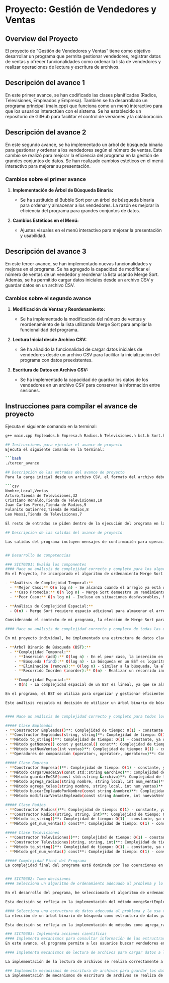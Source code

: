 # Proyecto: Gestión de Vendedores y Ventas

## Overview del Proyecto

El proyecto de "Gestión de Vendedores y Ventas" tiene como objetivo desarrollar un programa que permita gestionar vendedores, registrar datos de ventas y ofrecer funcionalidades como ordenar la lista de vendedores y realizar operaciones de lectura y escritura de archivos.

## Descripción del avance 1

En este primer avance, se han codificado las clases planificadas (Radios, Televisiones, Empleados y Empresa). También se ha desarrollado un programa principal (main.cpp) que funciona como un menú interactivo para que los usuarios interactúen con el sistema. Se ha establecido un repositorio de GitHub para facilitar el control de versiones y la colaboración.

## Descripción del avance 2

En este segundo avance, se ha implementado un árbol de búsqueda binaria para gestionar y ordenar a los vendedores según el número de ventas. Este cambio se realizó para mejorar la eficiencia del programa en la gestión de grandes conjuntos de datos. Se han realizado cambios estéticos en el menú interactivo para mejorar su presentación.

### Cambios sobre el primer avance
1. **Implementación de Árbol de Búsqueda Binaria:**
   - Se ha sustituido el Bubble Sort por un árbol de búsqueda binaria para ordenar y almacenar a los vendedores. La razón es mejorar la eficiencia del programa para grandes conjuntos de datos.
  
2. **Cambios Estéticos en el Menú:**
   - Ajustes visuales en el menú interactivo para mejorar la presentación y usabilidad.

## Descripción del avance 3

En este tercer avance, se han implementado nuevas funcionalidades y mejoras en el programa. Se ha agregado la capacidad de modificar el número de ventas de un vendedor y reordenar la lista usando Merge Sort. Además, se ha permitido cargar datos iniciales desde un archivo CSV y guardar datos en un archivo CSV.

### Cambios sobre el segundo avance
1. **Modificación de Ventas y Reordenamiento:**
   - Se ha implementado la modificación del número de ventas y reordenamiento de la lista utilizando Merge Sort para ampliar la funcionalidad del programa.

2. **Lectura Inicial desde Archivo CSV:**
   - Se ha añadido la funcionalidad de cargar datos iniciales de vendedores desde un archivo CSV para facilitar la inicialización del programa con datos preexistentes.

3. **Escritura de Datos en Archivo CSV:**
   - Se ha implementado la capacidad de guardar los datos de los vendedores en un archivo CSV para conservar la información entre sesiones.

## Instrucciones para compilar el avance de proyecto
Ejecuta el siguiente comando en la terminal:

```bash
g++ main.cpp Empleados.h Empresa.h Radios.h Televisiones.h bst.h Sort.h -o tercer_avance

## Instrucciones para ejecutar el avance de proyecto
Ejecuta el siguiente comando en la terminal:

```bash
./tercer_avance

## Descripción de las entradas del avance de proyecto
Para la carga inicial desde un archivo CSV, el formato del archivo debe ser:

```csv
Nombre,Local,Ventas
Arturo,Tienda de Televisiones,32
Cristiano Ronaldo,Tienda de Televisiones,10
Juan Carlos Perez,Tienda de Radios,9
Fulanito Gutierrez,Tienda de Radios,8
Leo Messi,Tienda de Televisiones,7

El resto de entradas se piden dentro de la ejecución del programa en la terminal por medio de un menú que te va indicando que datos escribir.

## Descripción de las salidas del avance de proyecto

Las salidas del programa incluyen mensajes de confirmación para operaciones como la modificación de ventas, carga desde CSV y guardado en CSV. El menú interactivo presenta opciones organizadas, facilitando la gestión de vendedores y ventas. Es importante seleccionar la opción 1 (Actualizar CSV) para guardar y visualizar los cambios en los empleados.


## Desarrollo de competencias

### SICT0301: Evalúa los componentes
#### Hace un análisis de complejidad correcto y completo para los algoritmos de ordenamiento usados en el programa.
En el Proyecto, he incorporado el algoritmo de ordenamiento Merge Sort en la clase `Sort`. Esta elección se basa en un análisis exhaustivo de su complejidad, tanto temporal como espacial:

- **Análisis de Complejidad Temporal:**
  - **Mejor Caso:** O(n log n) - Se alcanza cuando el arreglo ya está ordenado, facilitando fusiones eficientes.
  - **Caso Promedio:** O(n log n) - Merge Sort demuestra un rendimiento constante y eficiente al dividir y fusionar el arreglo de manera logarítmica en cada nivel.
  - **Peor Caso:** O(n log n) - Incluso en situaciones desfavorables, Merge Sort mantiene un rendimiento predeciblemente eficiente mediante su estrategia de división y fusión.

- **Análisis de Complejidad Espacial:**
  - O(n) - Merge Sort requiere espacio adicional para almacenar el arreglo auxiliar durante la fusión, en proporción al tamaño del arreglo.

Considerando el contexto de mi programa, la elección de Merge Sort para ordenar un conjunto de datos de empleados según el número de ventas se fundamenta en la optimización de la operación de ordenamiento. Este análisis respalda la decisión de implementar Merge Sort y refleja mi comprensión de los aspectos clave de rendimiento y eficiencia en el desarrollo de software. Estoy convencido de que esta elección contribuirá positivamente al rendimiento general de mi proyecto.Si lograste este criterio anteriormente, copia aquí tu argumentación. Si no, ésta es una nueva oportunidad para lograrlo. Escribe aquí tu aprendizaje y tus argumentos sobre por qué consideras que ahora ya has desarrrollado este criterio y dónde se puede observar el desarrollo que mencionas.

#### Hace un análisis de complejidad correcto y completo de todas las estructuras de datos y cada uno de sus usos en el programa.

En mi proyecto individual, he implementado una estructura de datos clave: un árbol binario de búsqueda (BST) en la clase `BST`. A continuación, se presenta un análisis detallado de la complejidad temporal y espacial de esta estructura y sus usos en el programa:

- **Árbol Binario de Búsqueda (BST):**
  - **Complejidad Temporal:**
    - **Inserción (add):** O(log n) - En el peor caso, la inserción en un BST es logarítmica, ya que se inserta en la posición adecuada manteniendo el orden del árbol.
    - **Búsqueda (find):** O(log n) - La búsqueda en un BST es logarítmica, ya que se navega por el árbol comparando valores y eligiendo la rama correspondiente.
    - **Eliminación (remove):** O(log n) - Similar a la búsqueda, la eliminación en un BST tiene una complejidad logarítmica, ya que implica encontrar el nodo a eliminar y ajustar el árbol.
    - **Recorrido Inorden (inorder):** O(n) - Realizar un recorrido inorden implica visitar todos los nodos del árbol una vez, lo cual es lineal.

  - **Complejidad Espacial:**
    - O(n) - La complejidad espacial de un BST es lineal, ya que se almacena un nodo por cada elemento en el árbol.

En el programa, el BST se utiliza para organizar y gestionar eficientemente la información de los empleados, específicamente para mantenerlos ordenados según el número de ventas. La elección de un BST se justifica por su capacidad para realizar operaciones de inserción, búsqueda y eliminación de manera eficiente, aspectos cruciales para las operaciones del programa.

Este análisis respalda mi decisión de utilizar un árbol binario de búsqueda y demuestra mi comprensión de la complejidad asociada con esta estructura de datos en el contexto del proyecto.


#### Hace un análisis de complejidad correcto y completo para todos los demás componentes del programa y determina la complejidad final del programa.

##### Clase Empleados
- **Constructor Empleados()**: Complejidad de tiempo: O(1) - constante, ya que solo inicializa atributos.
- **Constructor Empleados(string, string)**: Complejidad de tiempo: O(1) - constante, ya que inicializa atributos.
- **Método to_string()**: Complejidad de tiempo: O(1) - constante, ya que solo concatena atributos.
- **Método getNombre() const y getLocal() const**: Complejidad de tiempo: O(1) - constante, ya que simplemente devuelve un atributo.
- **Método setNumVentas(int ventas)**: Complejidad de tiempo: O(1) - constante, ya que solo asigna un valor al atributo.
- **Operadores de comparación (operator<, operator>, operator==)**: Complejidad de tiempo: O(1) - constante, ya que compara solo el atributo num_ventas.

##### Clase Empresa
- **Constructor Empresa()**: Complejidad de tiempo: O(1) - constante, ya que solo inicializa atributos.
- **Método cargarDesdeCSV(const std::string &archivo)**: Complejidad de tiempo: O(N), donde N es el número de líneas en el archivo CSV. Esto se debe a que recorre cada línea y crea objetos Empleados o derivados.
- **Método guardarEnCSV(const std::string &archivo)**: Complejidad de tiempo: O(N log N), donde N es el número de empleados en el árbol. Esto se debe a que realiza un recorrido inorder del árbol y luego escribe los empleados en orden.
- **Método agrega_radios(string nombre, string local, int num_ventas)**: Complejidad de tiempo: O(log N), donde N es el número de empleados en el árbol. Esto se debe a que agrega un nuevo nodo al árbol binario de búsqueda.
- **Método agrega_teles(string nombre, string local, int num_ventas)**: Complejidad de tiempo: O(log N), donde N es el número de empleados en el árbol. Similar a agrega_radios.
- **Método buscarEmpleadoPorNombre(const string &nombre)**: Complejidad de tiempo: O(N), donde N es el número de empleados en el árbol. Esto se debe a que realiza un recorrido inorder del árbol para buscar el empleado.
- **Método modificarVentasEmpleado(const string &nombre, int nuevasVentas)**: Complejidad de tiempo: O(N log N), donde N es el número de empleados en el árbol. Esto se debe a que modifica las ventas y luego realiza una operación de ordenamiento.

##### Clase Radios
- **Constructor Radios()**: Complejidad de tiempo: O(1) - constante, ya que solo inicializa atributos.
- **Constructor Radios(string, string, int)**: Complejidad de tiempo: O(1) - constante, ya que inicializa atributos.
- **Método to_string()**: Complejidad de tiempo: O(1) - constante, ya que solo llama al método to_string de la clase base y concatena atributos.
- **Método get_num_ventas() const**: Complejidad de tiempo: O(1) - constante, ya que devuelve un atributo.

##### Clase Televisiones
- **Constructor Televisiones()**: Complejidad de tiempo: O(1) - constante, ya que solo inicializa atributos.
- **Constructor Televisiones(string, string, int)**: Complejidad de tiempo: O(1) - constante, ya que inicializa atributos.
- **Método to_string()**: Complejidad de tiempo: O(1) - constante, ya que solo llama al método to_string de la clase base y concatena atributos.
- **Método get_num_ventas() const**: Complejidad de tiempo: O(1) - constante, ya que devuelve un atributo.

##### Complejidad Final del Programa
La complejidad final del programa está dominada por las operaciones en el árbol de búsqueda binaria utilizado para almacenar y gestionar los empleados. Las operaciones clave, como agregar, buscar y modificar las ventas de un empleado, tienen una complejidad de O(log N), donde N es el número de empleados en el árbol. Además, la operación de ordenamiento en modificarVentasEmpleado contribuye con una complejidad adicional de O(N log N). Por lo tanto, la complejidad general del programa se puede expresar como O(N log N), siendo N el número total de empleados.


### SICT0302: Toma decisiones
#### Selecciona un algoritmo de ordenamiento adecuado al problema y lo usa correctamente.

En el desarrollo del programa, he seleccionado el algoritmo de ordenamiento Merge Sort para la gestión de empleados. Esta elección se basa en la eficiencia de Merge Sort para ordenar grandes conjuntos de datos y su estabilidad, lo que significa que no cambia el orden de elementos con claves iguales. Además, al no requerir comparaciones directas entre elementos para realizar el ordenamiento, Merge Sort es una elección eficiente para estructuras de datos complejas como árboles.

Esta decisión se refleja en la implementación del método mergeSortEmpleados() en la clase Empresa, donde aplico el algoritmo Merge Sort para ordenar los empleados almacenados en un árbol binario de búsqueda. La correcta aplicación de este algoritmo se puede observar en la eficiencia del programa para manejar grandes cantidades de empleados y garantizar un orden correcto en las operaciones de escritura y lectura de archivos.

#### Selecciona una estructura de datos adecuada al problema y la usa correctamente.
La elección de un árbol binario de búsqueda como estructura de datos para almacenar y gestionar empleados es fundamental para garantizar un acceso eficiente y ordenado a la información. La estructura jerárquica del árbol binario de búsqueda facilita la implementación de operaciones como la búsqueda, inserción y modificación de empleados en un tiempo logarítmico, lo que mejora significativamente la eficiencia del programa.

Esta decisión se refleja en la implementación de métodos como agrega_radios y agrega_teles en la clase Empresa, donde se utilizan árboles binarios de búsqueda específicos para cada tipo de producto. Además, la elección de esta estructura de datos se observa en la implementación de la búsqueda de empleados por nombre, donde se realiza un recorrido eficiente en el árbol para encontrar al empleado deseado.

### SICT0303: Implementa acciones científicas
#### Implementa mecanismos para consultar información de las estructras correctos.
En este avance, el programa permite a los usuarios buscar vendedores en función del número de ventas utilizando el árbol de búsqueda binaria. Estos mecanismos de consulta se han implementado correctamente y proporcionan resultados precisos y eficientes.

#### Implementa mecanismos de lectura de archivos para cargar datos a las estructuras de manera correcta.

La implementación de la lectura de archivos se realiza correctamente a través del método cargarDesdeCSV en la clase Empresa. Este método lee datos desde un archivo CSV, crea objetos Empleados o derivados, y los agrega al árbol binario de búsqueda correspondiente. La elección de un formato CSV para la entrada de datos facilita la carga eficiente de información, y la utilización de estructuras de datos específicas asegura una correcta organización de los empleados en el programa

### Implementa mecanismos de escritura de archivos para guardar los datos  de las estructuras de manera correcta
La implementación de mecanismos de escritura de archivos se realiza de manera correcta mediante el método guardarEnCSV en la clase Empresa. Este método realiza un recorrido inorder en el árbol binario de búsqueda, escribiendo los datos de los empleados en un formato CSV. La elección de este enfoque garantiza la consistencia en la representación de datos en el archivo de salida y facilita la posterior lectura y procesamiento de la información almacenada. 